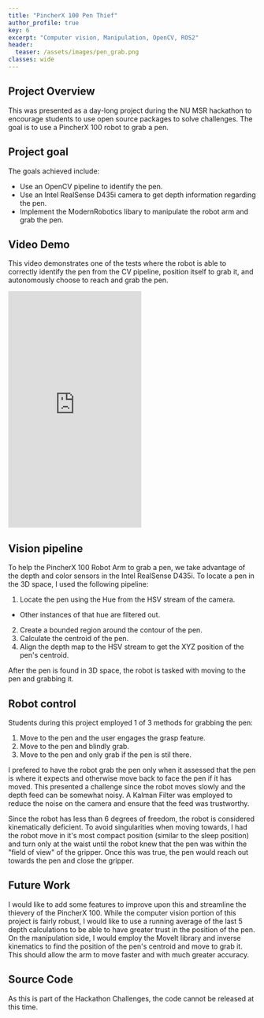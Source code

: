 ```yaml
---
title: "PincherX 100 Pen Thief"
author_profile: true
key: 6
excerpt: "Computer vision, Manipulation, OpenCV, ROS2"
header:
  teaser: /assets/images/pen_grab.png
classes: wide
---
```


## Project Overview
This was presented as a day-long project during the NU MSR hackathon to encourage students to use open source packages to solve challenges. The goal is to use a PincherX 100 robot to grab a pen.

## Project goal
The goals achieved include:
- Use an OpenCV pipeline to identify the pen.
- Use an Intel RealSense D435i camera to get depth information regarding the pen.
- Implement the ModernRobotics libary to manipulate the robot arm and grab the pen.

## Video Demo
This video demonstrates one of the tests where the robot is able to correctly identify the pen from the CV pipeline, position itself to grab it, and autonomously choose to reach and grab the pen.
<iframe width="270" height="480" src="https://www.youtube.com/embed/8R_yO4_NEuI" title="PincherX 100 Pen Grabber" frameborder="0" allow="accelerometer; autoplay; clipboard-write; encrypted-media; gyroscope; picture-in-picture; web-share" allowfullscreen></iframe>

## Vision pipeline
To help the PincherX 100 Robot Arm to grab a pen, we take advantage 
of the depth and color sensors in the Intel RealSense D435i. 
To locate a pen in the 3D space, I used the following pipeline:
1. Locate the pen using the Hue from the HSV stream of the camera.
  - Other instances of that hue are filtered out.
2. Create a bounded region around the contour of the pen.
3. Calculate the centroid of the pen.
4. Align the depth map to the HSV stream to get the XYZ position of the pen's centroid.
 
After the pen is found in 3D space, the  robot is tasked with moving to the pen and grabbing it. 

## Robot control
Students during this project employed 1 of 3 methods for grabbing the pen:
1. Move to the pen and the user engages the grasp feature.
2. Move to the pen and blindly grab.
3. Move to the pen and only grab if the pen is stil there.

I prefered to have the robot grab the pen only when it assessed that the pen is where it expects and otherwise move back to face the pen if it has moved. This presented a challenge since the robot moves slowly and the depth feed can be somewhat noisy. A Kalman Filter was employed to reduce the noise on the camera and ensure that the feed was trustworthy. 

Since the robot has less than 6 degrees of freedom, the robot is considered kinematically deficient. To avoid singularities when moving towards, I had the robot move in it's most compact position (similar to the sleep position) and turn only at the waist until the robot knew that the pen was within the "field of view" of the gripper. Once this was true, the pen would reach out towards the pen and close the gripper.

## Future Work
I would like to add some features to improve upon this and streamline the thievery of the PincherX 100. While the computer vision portion of this project is fairly robust, I would like to use a running average of the last 5 depth calculations to be able to have greater trust in the position of the pen. On the manipulation side, I would employ the MoveIt library and inverse kinematics to find the position of the pen's centroid and move to grab it. This should allow the arm to move faster and with much greater accuracy.

## Source Code
As this is part of the Hackathon Challenges, the code cannot be released at this time.
